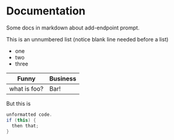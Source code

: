 # Documentation
Some docs in markdown about add-endpoint prompt. 

This is an unnumbered list (notice blank line needed before a list)

- one
- two
- three


| Funny | Business |
|-----|-------|
| what is foo? | Bar! |

But this is 
```java
unformatted code. 
if (this) { 
  then that;
}
```
